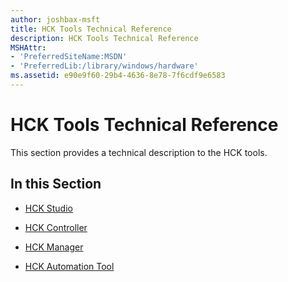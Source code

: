 ```yaml
---
author: joshbax-msft
title: HCK Tools Technical Reference
description: HCK Tools Technical Reference
MSHAttr:
- 'PreferredSiteName:MSDN'
- 'PreferredLib:/library/windows/hardware'
ms.assetid: e90e9f60-29b4-4636-8e78-7f6cdf9e6583
---
```


# HCK Tools Technical Reference


This section provides a technical description to the HCK tools.

## In this Section


-   [HCK Studio](hck-studio.md)

-   [HCK Controller](hck-controller.md)

-   [HCK Manager](hck-manager.md)

-   [HCK Automation Tool](hck-automation-tool.md)

 

 






